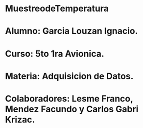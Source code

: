 # MuestreodeTemperatura
# Alumno: Garcia Louzan Ignacio.
# Curso: 5to 1ra Avionica.
# Materia: Adquisicion de Datos.
# Colaboradores: Lesme Franco, Mendez Facundo y Carlos Gabri Krizac.
